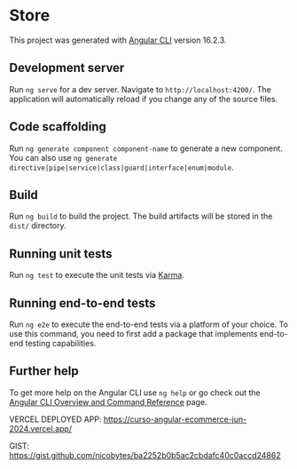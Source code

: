 # Store

This project was generated with [Angular CLI](https://github.com/angular/angular-cli) version 16.2.3.

## Development server

Run `ng serve` for a dev server. Navigate to `http://localhost:4200/`. The application will automatically reload if you change any of the source files.

## Code scaffolding

Run `ng generate component component-name` to generate a new component. You can also use `ng generate directive|pipe|service|class|guard|interface|enum|module`.

## Build

Run `ng build` to build the project. The build artifacts will be stored in the `dist/` directory.

## Running unit tests

Run `ng test` to execute the unit tests via [Karma](https://karma-runner.github.io).

## Running end-to-end tests

Run `ng e2e` to execute the end-to-end tests via a platform of your choice. To use this command, you need to first add a package that implements end-to-end testing capabilities.

## Further help

To get more help on the Angular CLI use `ng help` or go check out the [Angular CLI Overview and Command Reference](https://angular.io/cli) page.

<!-- 2024-01-16

Si se encuentran con este error:

404: NOT_FOUND Code: NOT_FOUND

A mi me sirvió crear un archivo vercel.json en la raíz del proyecto con este contenido:

{   "rewrites": [      {"source": "/(.*)", "destination": "/"}   ] } -->

VERCEL DEPLOYED APP: https://curso-angular-ecommerce-jun-2024.vercel.app/

GIST: https://gist.github.com/nicobytes/ba2252b0b5ac2cbdafc40c0accd24862
